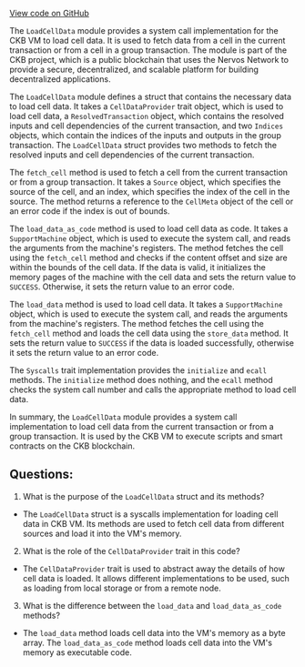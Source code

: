 [View code on GitHub](https://github.com/nervosnetwork/ckb/blob/develop/script/src/syscalls/load_cell_data.rs)

The `LoadCellData` module provides a system call implementation for the CKB VM to load cell data. It is used to fetch data from a cell in the current transaction or from a cell in a group transaction. The module is part of the CKB project, which is a public blockchain that uses the Nervos Network to provide a secure, decentralized, and scalable platform for building decentralized applications.

The `LoadCellData` module defines a struct that contains the necessary data to load cell data. It takes a `CellDataProvider` trait object, which is used to load cell data, a `ResolvedTransaction` object, which contains the resolved inputs and cell dependencies of the current transaction, and two `Indices` objects, which contain the indices of the inputs and outputs in the group transaction. The `LoadCellData` struct provides two methods to fetch the resolved inputs and cell dependencies of the current transaction.

The `fetch_cell` method is used to fetch a cell from the current transaction or from a group transaction. It takes a `Source` object, which specifies the source of the cell, and an index, which specifies the index of the cell in the source. The method returns a reference to the `CellMeta` object of the cell or an error code if the index is out of bounds.

The `load_data_as_code` method is used to load cell data as code. It takes a `SupportMachine` object, which is used to execute the system call, and reads the arguments from the machine's registers. The method fetches the cell using the `fetch_cell` method and checks if the content offset and size are within the bounds of the cell data. If the data is valid, it initializes the memory pages of the machine with the cell data and sets the return value to `SUCCESS`. Otherwise, it sets the return value to an error code.

The `load_data` method is used to load cell data. It takes a `SupportMachine` object, which is used to execute the system call, and reads the arguments from the machine's registers. The method fetches the cell using the `fetch_cell` method and loads the cell data using the `store_data` method. It sets the return value to `SUCCESS` if the data is loaded successfully, otherwise it sets the return value to an error code.

The `Syscalls` trait implementation provides the `initialize` and `ecall` methods. The `initialize` method does nothing, and the `ecall` method checks the system call number and calls the appropriate method to load cell data.

In summary, the `LoadCellData` module provides a system call implementation to load cell data from the current transaction or from a group transaction. It is used by the CKB VM to execute scripts and smart contracts on the CKB blockchain.
## Questions:
 1. What is the purpose of the `LoadCellData` struct and its methods?
- The `LoadCellData` struct is a syscalls implementation for loading cell data in CKB VM. Its methods are used to fetch cell data from different sources and load it into the VM's memory.

2. What is the role of the `CellDataProvider` trait in this code?
- The `CellDataProvider` trait is used to abstract away the details of how cell data is loaded. It allows different implementations to be used, such as loading from local storage or from a remote node.

3. What is the difference between the `load_data` and `load_data_as_code` methods?
- The `load_data` method loads cell data into the VM's memory as a byte array. The `load_data_as_code` method loads cell data into the VM's memory as executable code.
